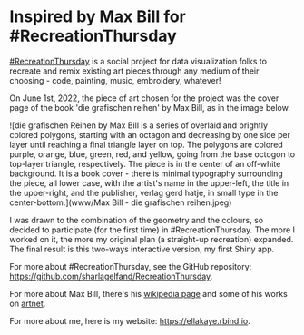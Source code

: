 # Inspired by Max Bill for #RecreationThursday

[#RecreationThursday](https://github.com/sharlagelfand/RecreationThursday) is a social project for data visualization folks to recreate and remix existing art pieces through any medium of their choosing - code, painting, music, embroidery, whatever! 

On June 1st, 2022, the piece of art chosen for the project was the cover page of the book 'die grafischen reihen' by Max Bill, as in the image below.

![die grafischen Reihen by Max Bill is a series of overlaid and brightly colored polygons, starting with an octagon and decreasing by one side per layer until reaching a final triangle layer on top. The polygons are colored purple, orange, blue, green, red, and yellow, going from the base octogon to top-layer triangle, respectively. The piece is in the center of an off-white background. It is a book cover - there is minimal typography surrounding the piece, all lower case, with the artist's name in the upper-left, the title in the upper-right, and the publisher, verlag gerd hatje, in small type in the center-bottom.](www/Max Bill - die grafischen reihen.jpeg)

I was drawn to the combination of the geometry and the colours, so decided to participate (for the first time) in #RecreationThursday. The more I worked on it, the more my original plan (a straight-up recreation) expanded. The final result is this two-ways interactive version, my first Shiny app.

For more about #RecreationThursday, see the GitHub repository: <https://github.com/sharlagelfand/RecreationThursday>.

For more about Max Bill, there's his [wikipedia page](https://en.wikipedia.org/wiki/Max_Bill) and some of his works on [artnet](http://www.artnet.com/artists/max-bill/).

For more about me, here is my website: <https://ellakaye.rbind.io>.

